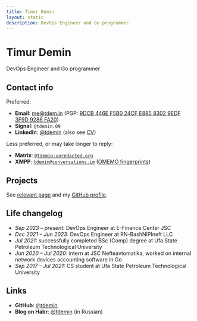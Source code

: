 ```yaml
---
title: Timur Demin
layout: static
description: DevOps Engineer and Go programmer
---
```


# Timur Demin

DevOps Engineer and Go programmer

## Contact info

Preferred:

* **Email**: [me@tdem.in](mailto:me@tdem.in) (PGP: [9DCB 446E F5B0 24CF
  E885 8302 9EDF 3F9D 9286 FA20](/pgp.asc))
* **Signal**: `@tdemin.09`
* **LinkedIn**: [@tdemin][linkedin] (also see [CV][cv])

[linkedin]: https://www.linkedin.com/in/tdemin/
[cv]: https://github.com/tdemin/cv/releases/tag/latest

Less preferred, or may take longer to reply:

* **Matrix**: [`@tdemin:unredacted.org`][matrix]
* **XMPP**: [`tdemin@conversations.im`](xmpp:tdemin@conversations.im)
  ([OMEMO fingerprints][prints])

[matrix]: https://matrix.to/#/@tdemin:unredacted.org
[prints]: /announcements

## Projects

See [relevant page](/projects) and my [GitHub profile][github].

## Life changelog

* _Sep 2023 &ndash; present:_ DevOps Engineer at E-Finance Center JSC
* _Dec 2021 &ndash; Jun 2023:_ DevOps Engineer at RN-BashNIPIneft LLC
* _Jul 2021:_ successfully completed BSc (Comp) degree at Ufa State
  Petroleum Technological University
* _Jun 2020 &ndash; Jul 2020:_ intern at JSC Nefteavtomatika, worked on
  internal network devices accounting software in Go
* _Sep 2017 &ndash; Jul 2021:_ CS student at Ufa State Petroleum
  Technological University

## Links

* **GitHub**: [@tdemin][github]
* **Blog on Habr**: [@tdemin](https://habr.com/en/users/tdemin/posts/)
  (in Russian)

[github]: https://github.com/tdemin
